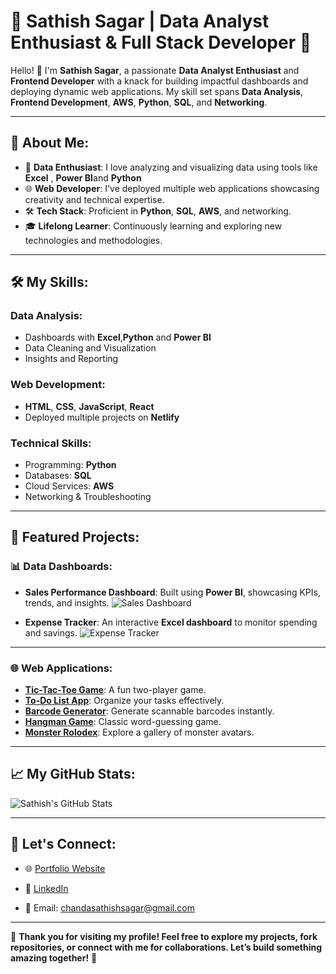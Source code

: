 # 🌟 Sathish Sagar | Data Analyst Enthusiast & Full Stack Developer 🌟



Hello! 👋 I'm **Sathish Sagar**, a passionate **Data Analyst Enthusiast** and **Frontend Developer** with a knack for building impactful dashboards and deploying dynamic web applications. My skill set spans **Data Analysis**, **Frontend Development**, **AWS**, **Python**, **SQL**, and **Networking**.

---

## 🚀 About Me:
- 🎯 **Data Enthusiast**: I love analyzing and visualizing data using tools like **Excel** , **Power BI**and **Python**
- 🌐 **Web Developer**: I've deployed multiple web applications showcasing creativity and technical expertise.
- 🛠 **Tech Stack**: Proficient in **Python**, **SQL**, **AWS**, and networking.
- 🎓 **Lifelong Learner**: Continuously learning and exploring new technologies and methodologies.

---

## 🛠️ My Skills:
### **Data Analysis**:
- Dashboards with **Excel**,**Python** and **Power BI**
- Data Cleaning and Visualization
- Insights and Reporting

### **Web Development**:
- **HTML**, **CSS**, **JavaScript**, **React**
- Deployed multiple projects on **Netlify**

### **Technical Skills**:
- Programming: **Python**
- Databases: **SQL**
- Cloud Services: **AWS**
- Networking & Troubleshooting

---

## 📂 Featured Projects:

### 📊 **Data Dashboards**:
- **Sales Performance Dashboard**: Built using **Power BI**, showcasing KPIs, trends, and insights.
  ![Sales Dashboard](https://via.placeholder.com/600x300?text=Sales+Dashboard)

- **Expense Tracker**: An interactive **Excel dashboard** to monitor spending and savings.
  ![Expense Tracker](https://via.placeholder.com/600x300?text=Expense+Tracker)

---

### 🌐 **Web Applications**:
- **[Tic-Tac-Toe Game](https://sathishsagar-tictactoe.netlify.app/)**: A fun two-player game.
- **[To-Do List App](https://sathishsagar-todolist.netlify.app/)**: Organize your tasks effectively.
- **[Barcode Generator](https://sathishsagarbarcode.netlify.app/)**: Generate scannable barcodes instantly.
- **[Hangman Game](https://sathishsagar-hangman.netlify.app/)**: Classic word-guessing game.
- **[Monster Rolodex](https://sathishsagar-monster.netlify.app/)**: Explore a gallery of monster avatars.

---

## 📈 My GitHub Stats:
![Sathish's GitHub Stats](https://github-readme-stats.vercel.app/api?username=YourGitHubUsername&show_icons=true&theme=radical)



---

## 🤝 Let's Connect:
- 🌐 [Portfolio Website](https://sathishsagar.netlify.app/)
- 💼 [LinkedIn](https://www.linkedin.com/in/sathishsagar-chanda-963810229?utm_source=share&utm_campaign=share_via&utm_content=profile&utm_medium=android_app)

- 📧 Email: chandasathishsagar@gmail.com

---

🎉 **Thank you for visiting my profile! Feel free to explore my projects, fork repositories, or connect with me for collaborations. Let’s build something amazing together!** 🚀
